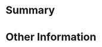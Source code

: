 # Summary

<!-- Provide a general description of the code changes in your pull
request... were there any bugs you had fixed? If so, mention them. If
these bugs have open GitHub issues, be sure to tag them here as well,
to keep the conversation linked together. Did you also remember to update the
 documentation? -->

# Other Information

<!-- If there's anything else that's important and relevant to your pull
request, mention that information here. This could include
benchmarks, or other information.

Thanks for contributing to BOUT Runners -->
